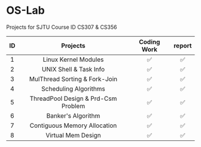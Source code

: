 # OS-Lab

Projects for SJTU Course ID CS307 & CS356

|ID| Projects | Coding Work | report |
| :------: | :------: | :---------: | :----: |
| 1 |     Linux Kernel Modules       |    :white_check_mark:  |  :white_check_mark:|
| 2 |       UNIX Shell & Task Info      |   :white_check_mark:  |  :white_check_mark: |
| 3 |      MulThread Sorting & Fork-Join       |:white_check_mark:| :white_check_mark: |
| 4 |       Scheduling Algorithms      |      :white_check_mark: |  :white_check_mark:  |
| 5 |    ThreadPool Design & Prd-Csm Problem        |     :white_check_mark:   |  :white_check_mark:  |
| 6 |      Banker's Algorithm       |   :white_check_mark:    |  :white_check_mark:  |
| 7 |    Contiguous Memory Allocation         |    :white_check_mark:    | :white_check_mark: |
| 8 |       Virtual Mem Design      | :white_check_mark: | :white_check_mark: |
